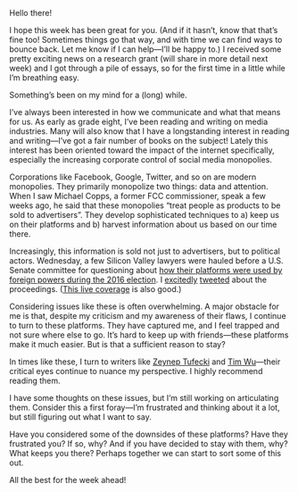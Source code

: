 Hello there!

I hope this week has been great for you. (And if it hasn’t, know that that’s fine too! Sometimes things go that way, and with time we can find ways to bounce back. Let me know if I can help—I’ll be happy to.) I received some pretty exciting news on a research grant (will share in more detail next week) and I got through a pile of essays, so for the first time in a little while I’m breathing easy.

Something’s been on my mind for a (long) while.

I’ve always been interested in how we communicate and what that means for us. As early as grade eight, I’ve been reading and writing on media industries. Many will also know that I have a longstanding interest in reading and writing—I’ve got a fair number of books on the subject! Lately this interest has been oriented toward the impact of the internet specifically, especially the increasing corporate control of social media monopolies.

Corporations like Facebook, Google, Twitter, and so on are modern monopolies. They primarily monopolize two things: data and attention. When I saw Michael Copps, a former FCC commissioner, speak a few weeks ago, he said that these monopolies “treat people as products to be sold to advertisers”. They develop sophisticated techniques to a) keep us on their platforms and b) harvest information about us based on our time there.

Increasingly, this information is sold not just to advertisers, but to political actors. Wednesday, a few Silicon Valley lawyers were hauled before a U.S. Senate committee for questioning about [how their platforms were used by foreign powers during the 2016 election](https://www.nytimes.com/2017/10/31/us/politics/facebook-twitter-google-hearings-congress.html). I [excitedly](https://twitter.com/lchski/status/925800780623425543) [tweeted](https://twitter.com/lchski/status/925761776536424448) about the proceedings. ([This live coverage](https://www.nytimes.com/2017/11/01/us/politics/russia-technology-facebook.html) is also good.)

Considering issues like these is often overwhelming. A major obstacle for me is that, despite my criticism and my awareness of their flaws, I continue to turn to these platforms. They have captured me, and I feel trapped and not sure where else to go. It’s hard to keep up with friends—these platforms make it much easier. But is that a sufficient reason to stay?

In times like these, I turn to writers like [Zeynep Tufecki](http://technosociology.org) and [Tim Wu](http://www.timwu.org)—their critical eyes continue to nuance my perspective. I highly recommend reading them.

I have some thoughts on these issues, but I’m still working on articulating them. Consider this a first foray—I’m frustrated and thinking about it a lot, but still figuring out what I want to say.

Have you considered some of the downsides of these platforms? Have they frustrated you? If so, why? And if you have decided to stay with them, why? What keeps you there? Perhaps together we can start to sort some of this out.

All the best for the week ahead!
